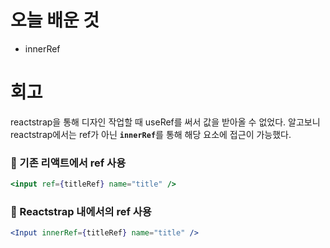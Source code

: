 # 오늘 배운 것 

* innerRef

# 회고

reactstrap을 통해 디자인 작업할 때 useRef를 써서 값을 받아올 수 없었다. 알고보니 reactstrap에서는 ref가 아닌 <b>`innerRef`</b>를 통해 해당 요소에 접근이 가능했다.

### 📌 기존 리액트에서 ref 사용
```jsx
<input ref={titleRef} name="title" />
```

### 📌 Reactstrap 내에서의 ref 사용
```jsx
<Input innerRef={titleRef} name="title" />
```
